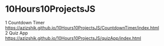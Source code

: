 # 10Hours10ProjectsJS

1 Countdown Timer https://azizshik.github.io/10Hours10ProjectsJS/CountdownTimer/index.html
2 Quiz App https://azizshik.github.io/10Hours10ProjectsJS/quizApp/index.html
